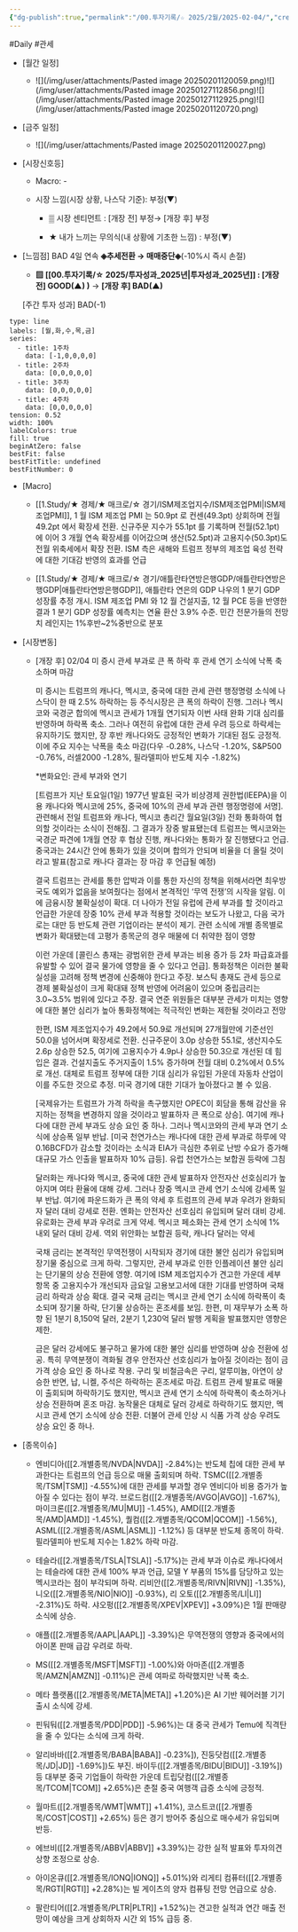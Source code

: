 ```yaml
---
{"dg-publish":true,"permalink":"/00.투자기록/☆ 2025/2월/2025-02-04/","created":"2025-02-06T20:53:36.500+09:00","updated":"2025-06-03T20:07:53.903+09:00"}
---
```


#Daily #관세 


- [월간 일정]
	- ![](/img/user/attachments/Pasted image 20250201120059.png)![](/img/user/attachments/Pasted image 20250127112856.png)![](/img/user/attachments/Pasted image 20250127112925.png)![](/img/user/attachments/Pasted image 20250201120720.png)

- [금주 일정]
	- ![](/img/user/attachments/Pasted image 20250201120027.png)



- [시장신호등]
	- Macro: -
	  
	- 시장 느낌(시장 상황, 나스닥 기준): 부정(▼)
	  
		- ▒ 시장 센티먼트 : [개장 전] 부정→ [개장 후] 부정 
		  
		- ★ 내가 느끼는 무의식(내 상황에 기초한 느낌) : 부정(▼)




- [느낌점] BAD 4일 연속 **◈추세전환 → 매매중단◈**(-10%시 즉시 손절) 

	  
	- **▨ [[00.투자기록/☆ 2025/투자성과_2025년\|투자성과_2025년]] : [개장 전] GOOD(▲) )** → **[개장 후] BAD(▲)**
	   
	[주간 투자 성과] BAD(-1)

```chart
type: line
labels: [월,화,수,목,금]
series:
  - title: 1주차
    data: [-1,0,0,0,0]
  - title: 2주차
    data: [0,0,0,0,0]
  - title: 3주차
    data: [0,0,0,0,0]
  - title: 4주차
    data: [0,0,0,0,0]
tension: 0.52
width: 100%
labelColors: true
fill: true
beginAtZero: false
bestFit: false
bestFitTitle: undefined
bestFitNumber: 0
```




- [Macro]
	- [[1.Study/★ 경제/★ 매크로/☆ 경기/ISM제조업지수/ISM제조업PMI\|ISM제조업PMI]], 1 월 ISM 제조업 PMI 는 50.9pt 로 컨센(49.3pt) 상회하며 전월 49.2pt 에서 확장세 전환. 신규주문 지수가 55.1pt 를 기록하며 전월(52.1pt) 에 이어 3 개월 연속 확장세를 이어갔으며 생산(52.5pt)과 고용지수(50.3pt)도 전월 위축세에서 확장 전환. ISM 측은 새해와 트럼프 정부의 제조업 육성 전략에 대한 기대감 반영의 효과를 언급
	  
	- [[1.Study/★ 경제/★ 매크로/☆ 경기/애틀란타연방은행GDP/애틀란타연방은행GDP\|애틀란타연방은행GDP]], 애틀란타 연은의 GDP 나우의 1 분기 GDP 성장률 추정 개시. ISM 제조업 PMI 와 12 월 건설지출, 12 월 PCE 등을 반영한 결과 1 분기 GDP 성장률 예측치는 연율 환산 3.9% 수준. 민간 전문가들의 전망치 레인지는 1%후반~2%중반으로 분포




- [시장변동]
	- [개장 후] 02/04 미 증시 관세 부과로 큰 폭 하락 후 관세 연기 소식에 낙폭 축소하며 마감
	  
	  미 증시는 트럼프의 캐나다, 멕시코, 중국에 대한 관세 관련 행정명령 소식에 나스닥이 한 때 2.5% 하락하는 등 주식시장은 큰 폭의 하락이 진행. 그러나 멕시코와 국경군 합의에 멕시코 관세가 1개월 연기되자 이번 사태 완화 기대 심리를 반영하며 하락폭 축소. 그러나 여전히 유럽에 대한 관세 우려 등으로 하락세는 유지하기도 했지만, 장 후반 캐나다와도 긍정적인 변화가 기대된 점도 긍정적. 이에 주요 지수는 낙폭을 축소 마감(다우 -0.28%, 나스닥 -1.20%, S&P500 -0.76%, 러셀2000 -1.28%, 필라델피아 반도체 지수 -1.82%)
	  
	  *변화요인: 관세 부과와 연기
	  
	  [트럼프가 지난 토요일(1일) 1977년 발효된 국가 비상경제 권한법(IEEPA)을 이용 캐나다와 멕시코에 25%, 중국에 10%의 관세 부과 관련 행정명령에 서명]. 관련해서 전일 트럼프와 캐나다, 멕시코 총리간 월요일(3일) 전화 통화하여 협의할 것이라는 소식이 전해짐. 그 결과가 장중 발표됐는데 트럼프는 멕시코와는 국경군 파견에 1개월 연장 후 협상 진행, 캐나다와는 통화가 잘 진행됐다고 언급. 중국과는 24시간 안에 통화가 있을 것이며 합의가 안되며 비율을 더 올릴 것이라고 발표(참고로 캐나다 결과는 장 마감 후 언급될 예정)
	  
	  결국 트럼프는 관세를 통한 압박과 이를 통한 자신의 정책을 위해서라면 최우방국도 예외가 없음을 보여줬다는 점에서 본격적인 ‘무역 전쟁’의 시작을 알림. 이에 금융시장 불확실성이 확대. 더 나아가 전일 유럽에 관세 부과를 할 것이라고 언급한 가운데 장중 10% 관세 부과 적용할 것이라는 보도가 나왔고, 다음 국가로는 대만 등 반도체 관련 기업이라는 분석이 제기. 관련 소식에 개별 종목별로 변화가 확대됐는데 고평가 종목군의 경우 매물에 더 취약한 점이 영향
	  
	  이런 가운데 [콜린스 총재는 광범위한 관세 부과는 비용 증가 등 2차 파급효과를 유발할 수 있어 결국 물가에 영향을 줄 수 있다고 언급]. 통화정책은 이러한 불확실성을 고려해 정책 변경에 신중해야 한다고 주장. 보스틱 총재도 관세 등으로 경제 불확실성이 크게 확대돼 정책 반영에 어려움이 있으며 중립금리는 3.0~3.5% 범위에 있다고 주장. 결국 연준 위원들은 대부분 관세가 미치는 영향에 대한 불안 심리가 높아 통화정책에는 적극적인 변화는 제한될 것이라고 전망
	  
	  한편, ISM 제조업지수가 49.2에서 50.9로 개선되며 27개월만에 기준선인 50.0을 넘어서며 확장세로 전환. 신규주문이 3.0p 상승한 55.1로, 생산지수도 2.6p 상승한 52.5, 여기에 고용지수가 4.9p나 상승한 50.3으로 개선된 데 힘입은 결과. 건설지출도 주거지출이 1.5% 증가하며 전월 대비 0.2%에서 0.5%로 개선. 대체로 트럼프 정부에 대한 기대 심리가 유입된 가운데 자동차 산업이 이를 주도한 것으로 추정. 미국 경기에 대한 기대가 높아졌다고 볼 수 있음.
	  
	  [국제유가는 트럼프가 가격 하락을 촉구했지만 OPEC이 회담을 통해 감산을 유지하는 정책을 변경하지 않을 것이라고 발표하자 큰 폭으로 상승]. 여기에 캐나다에 대한 관세 부과도 상승 요인 중 하나. 그러나 멕시코와의 관세 부과 연기 소식에 상승폭 일부 반납. [미국 천연가스는 캐나다에 대한 관세 부과로 하루에 약 0.16BCFD가 감소할 것이라는 소식과 EIA가 극심한 추위로 난방 수요가 증가해 대규모 가스 인출을 발표하자 10% 급등]. 유럽 천연가스는 보합권 등락에 그침
	  
	  달러화는 캐나다와 멕시코, 중국에 대한 관세 발표하자 안전자산 선호심리가 높아지며 여타 환율에 대해 강세. 그러나 장중 멕시코 관세 연기 소식에 강세폭 일부 반납. 여기에 파운드화가 큰 폭의 약세 후 트럼프의 관세 부과 우려가 완화되자 달러 대비 강세로 전환. 엔화는 안전자산 선호심리 유입되며 달러 대비 강세. 유로화는 관세 부과 우려로 크게 약세. 멕시코 페소화는 관세 연기 소식에 1% 내외 달러 대비 강세. 역외 위안화는 보합권 등락, 캐나다 달러는 약세
	  
	  국채 금리는 본격적인 무역전쟁이 시작되자 경기에 대한 불안 심리가 유입되며 장기물 중심으로 크게 하락. 그렇지만, 관세 부과로 인한 인플레이션 불안 심리는 단기물의 상승 전환에 영향. 여기에 ISM 제조업지수가 견고한 가운데 세부 항목 중 고용지수가 개선되자 금요일 고용보고서에 대한 기대를 반영하며 국채 금리 하락과 상승 확대. 결국 국채 금리는 멕시코 관세 연기 소식에 하락폭이 축소되며 장기물 하락, 단기물 상승하는 혼조세를 보임. 한편, 미 재무부가 소폭 하향 된 1분기 8,150억 달러, 2분기 1,230억 달러 발행 게획을 발표했지만 영향은 제한.  
	  
	  금은 달러 강세에도 불구하고 물가에 대한 불안 심리를 반영하며 상승 전환에 성공. 특히 무역분쟁이 격화될 경우 안전자산 선호심리가 높아질 것이라는 점이 금 가격 상승 요인 중 하나로 작용. 구리 및 비철금속은 구리, 알루미늄, 아연이 상승한 반면, 납, 니켈, 주석은 하락하는 혼조세로 마감. 트럼프 관세 발표로 매물이 출회되며 하락하기도 했지만, 멕시코 관세 연기 소식에 하락폭이 축소하거나 상승 전환하며 혼조 마감. 농작물은 대체로 달러 강세로 하락하기도 했지만, 멕시코 관세 연기 소식에 상승 전환. 더불어 관세 인상 시 식품 가격 상승 우려도 상승 요인 중 하나.




- [종목이슈]
	- 엔비디아([[2.개별종목/NVDA\|NVDA]] -2.84%)는 반도체 칩에 대한 관세 부과한다는 트럼프의 언급 등으로 매물 출회되며 하락. TSMC([[2.개별종목/TSM\|TSM]] -4.55%)에 대한 관세를 부과할 경우 엔비디아 비용 증가가 높아질 수 있다는 점이 부각. 브로드컴([[2.개별종목/AVGO\|AVGO]] -1.67%), 마이크론([[2.개별종목/MU\|MU]] -1.45%), AMD([[2.개별종목/AMD\|AMD]] -1.45%), 퀄컴([[2.개별종목/QCOM\|QCOM]] -1.56%), ASML([[2.개별종목/ASML\|ASML]] -1.12%) 등 대부분 반도체 종목이 하락. 필라델피아 반도체 지수는 1.82% 하락 마감.
	  
	- 테슬라([[2.개별종목/TSLA\|TSLA]] -5.17%)는 관세 부과 이슈로 캐나다에서는 테슬라에 대한 관세 100% 부과 언급, 모델 Y 부품의 15%를 담당하고 있는 멕시코라는 점이 부각되며 하락. 리비안([[2.개별종목/RIVN\|RIVN]] -1.35%), 니오([[2.개별종목/NIO\|NIO]] -0.93%), 리 오토([[2.개별종목/LI\|LI]] -2.31%)도 하락. 샤오펑([[2.개별종목/XPEV\|XPEV]] +3.09%)은 1월 판매량 소식에 상승.
	  
	- 애플([[2.개별종목/AAPL\|AAPL]] -3.39%)은 무역전쟁의 영향과 중국에서의 아이폰 판매 급감 우려로 하락. 
	  
	- MS([[2.개별종목/MSFT\|MSFT]] -1.00%)와 아마존([[2.개별종목/AMZN\|AMZN]] -0.11%)은 관세 여파로 하락했지만 낙폭 축소. 
	  
	- 메타 플랫폼([[2.개별종목/META\|META]] +1.20%)은 AI 기반 웨어러블 기기 출시 소식에 강세.
	  
	- 핀둬둬([[2.개별종목/PDD\|PDD]] -5.96%)는 대 중국 관세가 Temu에 직격탄을 줄 수 있다는 소식에 크게 하락. 
	  
	- 알리바바([[2.개별종목/BABA\|BABA]] -0.23%]), 진둥닷컴([[2.개별종목/JD\|JD]] -1.69%])도 부진. 바이두([[2.개별종목/BIDU\|BIDU]] -3.19%]) 등 대부분 중국 기업들이 하락한 가운데 트립닷컴([[2.개별종목/TCOM\|TCOM]] +2.65%)은 춘절 중국 여행객 급증 소식에 긍정적.
	  
	- 월마트([[2.개별종목/WMT\|WMT]] +1.41%), 코스트코([[2.개별종목/COST\|COST]] +2.65%) 등은 경기 방어주 중심으로 매수세가 유입되며 반등. 
	  
	- 에브비([[2.개별종목/ABBV\|ABBV]] +3.39%)는 강한 실적 발표와 투자의견 상향 조정으로 상승.
	  
	- 아이온큐([[2.개별종목/IONQ\|IONQ]] +5.01%)와 리게티 컴퓨터([[2.개별종목/RGTI\|RGTI]] +2.28%)는 빌 게이츠의 양자 컴퓨팅 전망 언급으로 상승. 
	  
	- 팔란티어([[2.개별종목/PLTR\|PLTR]] +1.52%)는 견고한 실적과 연간 매출 전망이 예상을 크게 상회하자 시간 외 15% 급등 중.



